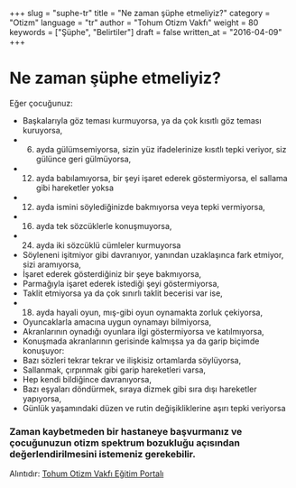 +++
slug = "suphe-tr"
title = "Ne zaman şüphe etmeliyiz?"
category = "Otizm"
language = "tr"
author = "Tohum Otizm Vakfı"
weight = 80
keywords = ["Şüphe", "Belirtiler"]
draft = false
written_at = "2016-04-09"
+++
# Ne zaman şüphe etmeliyiz?

Eğer çocuğunuz:

* Başkalarıyla göz teması kurmuyorsa, ya da çok kısıtlı göz teması kuruyorsa,
* 6. ayda gülümsemiyorsa, sizin yüz ifadelerinize kısıtlı tepki veriyor, siz gülünce geri gülmüyorsa,
* 12. ayda babılamıyorsa, bir şeyi işaret ederek göstermiyorsa, el sallama gibi hareketler yoksa
* 12. ayda ismini söylediğinizde bakmıyorsa veya tepki vermiyorsa,
* 16. ayda tek sözcüklerle konuşmuyorsa,
* 24. ayda iki sözcüklü cümleler kurmuyorsa
* Söyleneni işitmiyor gibi davranıyor, yanından uzaklaşınca fark etmiyor, sizi aramıyorsa,
* İşaret ederek gösterdiğiniz bir şeye bakmıyorsa,
* Parmağıyla işaret ederek istediği şeyi göstermiyorsa,
* Taklit etmiyorsa ya da çok sınırlı taklit becerisi var ise,
* 18. ayda hayali oyun, mış-gibi oyun oynamakta zorluk çekiyorsa,
* Oyuncaklarla amacına uygun oynamayı bilmiyorsa,
* Akranlarının oynadığı oyunlara ilgi göstermiyorsa ve katılmıyorsa,
* Konuşmada akranlarının gerisinde kalmışsa ya da garip biçimde konuşuyor:
* Bazı sözleri tekrar tekrar ve ilişkisiz ortamlarda söylüyorsa,
* Sallanmak, çırpınmak gibi garip hareketleri varsa,
* Hep kendi bildiğince davranıyorsa,
* Bazı eşyaları döndürmek, sıraya dizmek gibi sıra dışı hareketler yapıyorsa,
* Günlük yaşamındaki düzen ve rutin değişikliklerine aşırı tepki veriyorsa

### Zaman kaybetmeden bir hastaneye başvurmanız ve çocuğunuzun otizm spektrum bozukluğu açısından değerlendirilmesini istemeniz gerekebilir.

Alıntıdır: [Tohum Otizm Vakfı Eğitim Portalı](http://www.tohumotizmportali.org/icerik/otizmi-anlamak/otizm-spektrum-bozuklugunu-taniyalim/tani-nasil-ve-kimler-tarafindan-konur)
